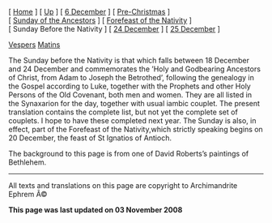 \[ [Home](index.md) \] \[ [Up](dec-int.md) \] \[ [6 December](6_december.md) \] \[ [Pre-Christmas](pre-christmas.md) \] \[ [Sunday of the Ancestors](sunday_of_the_ancestors.md) \] \[ [Forefeast of the Nativity](forefeas.md) \] \[ Sunday Before the Nativity \] \[ [24 December](24dec.md) \] \[ [25 December](25dec.md) \]

[Vespers](sunbefnatV.md)
[Matins](sunbefnatM.md)

The Sunday before the Nativity is that which falls between 18 December and 24 December and commemorates the ’Holy and Godbearing Ancestors of Christ, from Adam to Joseph the Betrothed’, following the genealogy in the Gospel according to Luke, together with the Prophets and other Holy Persons of the Old Covenant, both men and women. They are all listed in the Synaxarion for the day, together with usual iambic couplet. The present translation contains the complete list, but not yet the complete set of couplets. I hope to have these completed next year. The Sunday is also, in effect, part of the Forefeast of the Nativity,which strictly speaking begins on 20 December, the feast of St Ignatios of Antioch.

The background to this page is from one of David Roberts’s paintings of Bethlehem.

------------------------------------------------------------------------

All texts and translations on this page are copyright to
Archimandrite Ephrem Â©

**This page was last updated on 03 November 2008**
